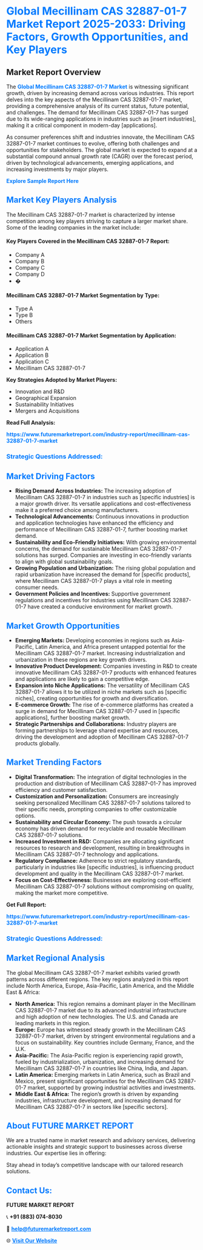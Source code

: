 <h1 style="color: #007BFF;">Global Mecillinam CAS 32887-01-7 Market Report 2025-2033: Driving Factors, Growth Opportunities, and Key Players</h1>

<section id="overview">
<h2>Market Report Overview</h2>
<p>The <a href="https://www.futuremarketreport.com/industry-report/mecillinam-cas-32887-01-7-market" style="color: #007BFF; text-decoration: none;"><strong>Global Mecillinam CAS 32887-01-7 Market</strong></a> is witnessing significant growth, driven by increasing demand across various industries. This report delves into the key aspects of the Mecillinam CAS 32887-01-7 market, providing a comprehensive analysis of its current status, future potential, and challenges. The demand for Mecillinam CAS 32887-01-7 has surged due to its wide-ranging applications in industries such as [insert industries], making it a critical component in modern-day [applications].</p>
<p>As consumer preferences shift and industries innovate, the Mecillinam CAS 32887-01-7 market continues to evolve, offering both challenges and opportunities for stakeholders. The global market is expected to expand at a substantial compound annual growth rate (CAGR) over the forecast period, driven by technological advancements, emerging applications, and increasing investments by major players.</p>
</section>

<section id="overview">
<p><a href="https://www.futuremarketreport.com/request-sample/reportId=111669" style="color: #007BFF; text-decoration: none;"><strong>Explore Sample Report Here</strong></a></p>
</section>

<section id="key-players">
<h2 style="color: #007BFF;">Market Key Players Analysis</h2>
<p>The Mecillinam CAS 32887-01-7 market is characterized by intense competition among key players striving to capture a larger market share. Some of the leading companies in the market include:</p>
<h4>Key Players Covered in the Mecillinam CAS 32887-01-7 Report:</h4>
<ul><li>Company A</li><li>Company B</li><li>Company C</li><li>Company D</li><li>�</li></ul>
<h4>Mecillinam CAS 32887-01-7 Market Segmentation by Type:</h4>
<ul><li>Type A</li><li>Type B</li><li>Others</li></ul>

<h4>Mecillinam CAS 32887-01-7 Market Segmentation by Application:</h4>
<ul><li>Application A</li><li>Application B</li><li>Application C</li><li>Mecillinam CAS 32887-01-7</li></ul>
<p><strong>Key Strategies Adopted by Market Players:</strong></p>
<ul>
<li>Innovation and R&D</li>
<li>Geographical Expansion</li>
<li>Sustainability Initiatives</li>
<li>Mergers and Acquisitions</li>
</ul>
</section>

<section>
<p><strong>Read Full Analysis: </strong></p><a href="https://www.futuremarketreport.com/industry-report/mecillinam-cas-32887-01-7-market" style="color: #007BFF; text-decoration: none;"><strong>https://www.futuremarketreport.com/industry-report/mecillinam-cas-32887-01-7-market</strong></a>
<h3 style="color: #007BFF;">Strategic Questions Addressed:</h3>
</section>

<section id="driving-factors">
<h2 style="color: #007BFF;">Market Driving Factors</h2>
<ul>
<li><strong>Rising Demand Across Industries:</strong> The increasing adoption of Mecillinam CAS 32887-01-7 in industries such as [specific industries] is a major growth driver. Its versatile applications and cost-effectiveness make it a preferred choice among manufacturers.</li>
<li><strong>Technological Advancements:</strong> Continuous innovations in production and application technologies have enhanced the efficiency and performance of Mecillinam CAS 32887-01-7, further boosting market demand.</li>
<li><strong>Sustainability and Eco-Friendly Initiatives:</strong> With growing environmental concerns, the demand for sustainable Mecillinam CAS 32887-01-7 solutions has surged. Companies are investing in eco-friendly variants to align with global sustainability goals.</li>
<li><strong>Growing Population and Urbanization:</strong> The rising global population and rapid urbanization have increased the demand for [specific products], where Mecillinam CAS 32887-01-7 plays a vital role in meeting consumer needs.</li>
<li><strong>Government Policies and Incentives:</strong> Supportive government regulations and incentives for industries using Mecillinam CAS 32887-01-7 have created a conducive environment for market growth.</li>
</ul>
</section>

<section id="growth-opportunities">
<h2 style="color: #007BFF;">Market Growth Opportunities</h2>
<ul>
<li><strong>Emerging Markets:</strong> Developing economies in regions such as Asia-Pacific, Latin America, and Africa present untapped potential for the Mecillinam CAS 32887-01-7 market. Increasing industrialization and urbanization in these regions are key growth drivers.</li>
<li><strong>Innovative Product Development:</strong> Companies investing in R&D to create innovative Mecillinam CAS 32887-01-7 products with enhanced features and applications are likely to gain a competitive edge.</li>
<li><strong>Expansion into Niche Applications:</strong> The versatility of Mecillinam CAS 32887-01-7 allows it to be utilized in niche markets such as [specific niches], creating opportunities for growth and diversification.</li>
<li><strong>E-commerce Growth:</strong> The rise of e-commerce platforms has created a surge in demand for Mecillinam CAS 32887-01-7 used in [specific applications], further boosting market growth.</li>
<li><strong>Strategic Partnerships and Collaborations:</strong> Industry players are forming partnerships to leverage shared expertise and resources, driving the development and adoption of Mecillinam CAS 32887-01-7 products globally.</li>
</ul>
</section>

<section id="trending-factors">
<h2 style="color: #007BFF;">Market Trending Factors</h2>
<ul>
<li><strong>Digital Transformation:</strong> The integration of digital technologies in the production and distribution of Mecillinam CAS 32887-01-7 has improved efficiency and customer satisfaction.</li>
<li><strong>Customization and Personalization:</strong> Consumers are increasingly seeking personalized Mecillinam CAS 32887-01-7 solutions tailored to their specific needs, prompting companies to offer customizable options.</li>
<li><strong>Sustainability and Circular Economy:</strong> The push towards a circular economy has driven demand for recyclable and reusable Mecillinam CAS 32887-01-7 solutions.</li>
<li><strong>Increased Investment in R&D:</strong> Companies are allocating significant resources to research and development, resulting in breakthroughs in Mecillinam CAS 32887-01-7 technology and applications.</li>
<li><strong>Regulatory Compliance:</strong> Adherence to strict regulatory standards, particularly in industries like [specific industries], is influencing product development and quality in the Mecillinam CAS 32887-01-7 market.</li>
<li><strong>Focus on Cost-Effectiveness:</strong> Businesses are exploring cost-efficient Mecillinam CAS 32887-01-7 solutions without compromising on quality, making the market more competitive.</li>
</ul>
</section>

<section>
<p><strong>Get Full Report: </strong></p><a href="https://www.futuremarketreport.com/industry-report/mecillinam-cas-32887-01-7-market" style="color: #007BFF; text-decoration: none;"><strong>https://www.futuremarketreport.com/industry-report/mecillinam-cas-32887-01-7-market</strong></a>
<h3 style="color: #007BFF;">Strategic Questions Addressed:</h3>
</section>


<section id="regional-analysis">
<h2 style="color: #007BFF;">Market Regional Analysis</h2>
<p>The global Mecillinam CAS 32887-01-7 market exhibits varied growth patterns across different regions. The key regions analyzed in this report include North America, Europe, Asia-Pacific, Latin America, and the Middle East & Africa:</p>
<ul>
<li><strong>North America:</strong> This region remains a dominant player in the Mecillinam CAS 32887-01-7 market due to its advanced industrial infrastructure and high adoption of new technologies. The U.S. and Canada are leading markets in this region.</li>
<li><strong>Europe:</strong> Europe has witnessed steady growth in the Mecillinam CAS 32887-01-7 market, driven by stringent environmental regulations and a focus on sustainability. Key countries include Germany, France, and the U.K.</li>
<li><strong>Asia-Pacific:</strong> The Asia-Pacific region is experiencing rapid growth, fueled by industrialization, urbanization, and increasing demand for Mecillinam CAS 32887-01-7 in countries like China, India, and Japan.</li>
<li><strong>Latin America:</strong> Emerging markets in Latin America, such as Brazil and Mexico, present significant opportunities for the Mecillinam CAS 32887-01-7 market, supported by growing industrial activities and investments.</li>
<li><strong>Middle East & Africa:</strong> The region’s growth is driven by expanding industries, infrastructure development, and increasing demand for Mecillinam CAS 32887-01-7 in sectors like [specific sectors].</li>
</ul>
</section>

<footer>
<h2 style="color: #007BFF;">About FUTURE MARKET REPORT</h2>
<p>We are a trusted name in market research and advisory services, delivering actionable insights and strategic support to businesses across diverse industries. Our expertise lies in offering:</p>

<p>Stay ahead in today’s competitive landscape with our tailored research solutions.</p>

<h2 style="color: #007BFF;">Contact Us:</h2>
<p><strong>FUTURE MARKET REPORT</strong></p>
<p>📞 <strong>+91 (883) 074-8030</strong></p>
<p>📧 <strong><a href="mailto:help@futuremarketreport.com" style="color: #007BFF;">help@futuremarketreport.com</a></strong></p>
<p>🌐 <strong><a href="https://www.futuremarketreport.com/" style="color: #007BFF;">Visit Our Website</a></strong></p>
</footer>